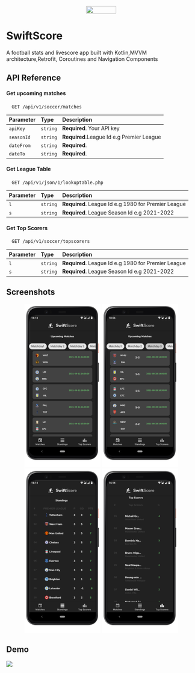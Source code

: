 <p align="center">
  <img src="/images/swiftscorelogo" width="40%" height="40%"/>
</p>

# SwiftScore

A football stats and livescore app built with Kotlin,MVVM architecture,Retrofit, Coroutines and Navigation Components

## API Reference

#### Get upcoming matches

```https
  GET /api/v1/soccer/matches
```

| Parameter | Type     | Description                |
| :-------- | :------- | :------------------------- |
| `apiKey` | `string` | **Required**. Your API key |
| `seasonId` | `string` | **Required**.League Id e.g Premier League|
| `dateFrom` | `string` | **Required**.|
| `dateTo` | `string` | **Required**.|

#### Get League Table

```https
  GET /api/v1/json/1/lookuptable.php
```

| Parameter | Type     | Description                       |
| :-------- | :------- | :-------------------------------- |
| `l`      | `string` | **Required**. League Id e.g 1980 for Premier League |
| `s`      | `string` | **Required**. League Season Id e.g 2021-2022 |

#### Get Top Scorers

```https
  GET /api/v1/soccer/topscorers
```

| Parameter | Type     | Description                       |
| :-------- | :------- | :-------------------------------- |
| `l`      | `string` | **Required**. League Id e.g 1980 for Premier League |
| `s`      | `string` | **Required**. League Season Id e.g 2021-2022 |


## Screenshots

  <p align="center">
<img src="/images/upcomingmatches.png" width="40%"/> 
<img src="/images/pastscores.png" width="40%"/> 
<img src="/images/leaguetable.png" width="40%"/>
<img src="/images/topscorers.png" width="40%"/>
</p>

## Demo

<img src="/images/swiftscoredemo.png" width="40%"/>